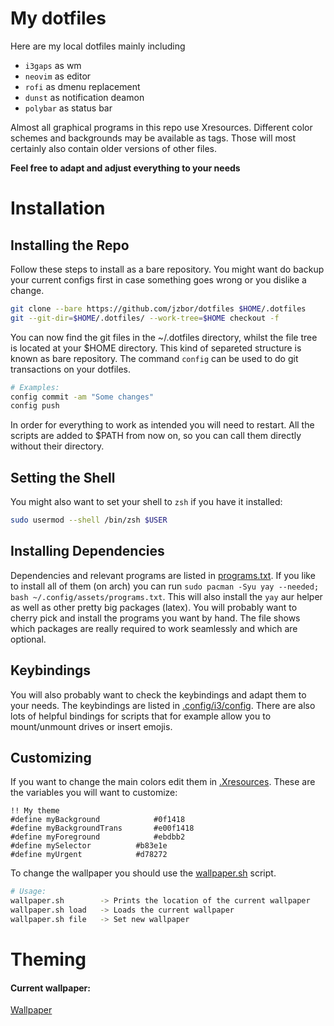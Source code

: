 # My dotfiles

Here are my local dotfiles mainly including

* `i3gaps` as wm
* `neovim` as editor
* `rofi` as dmenu replacement
* `dunst` as notification deamon
* `polybar` as status bar

Almost all graphical programs in this repo use Xresources.
Different color schemes and backgrounds may be available as tags.
Those will most certainly also contain older versions of other files.

**Feel free to adapt and adjust everything to your needs**


# Installation

## Installing the Repo
Follow these steps to install as a bare repository.
You might want do backup your current configs first in case something goes wrong or you dislike a change.
``` sh
git clone --bare https://github.com/jzbor/dotfiles $HOME/.dotfiles
git --git-dir=$HOME/.dotfiles/ --work-tree=$HOME checkout -f
```
You can now find the git files in the ~/.dotfiles directory, whilst the file tree is located at your $HOME directory.
This kind of separeted structure is known as bare repository.
The command `config` can be used to do git transactions on your dotfiles.
``` sh
# Examples:
config commit -am "Some changes"
config push
```
In order for everything to work as intended you will need to restart.
All the scripts are added to $PATH from now on, so you can call them directly without their directory.

## Setting the Shell
You might also want to set your shell to `zsh` if you have it installed:
``` sh
sudo usermod --shell /bin/zsh $USER
```

## Installing Dependencies
Dependencies and relevant programs are listed in [programs.txt](.config/assets/programs.txt).
If you like to install all of them (on arch) you can run `sudo pacman -Syu yay --needed; bash ~/.config/assets/programs.txt`.
This will also install the `yay` aur helper as well as other pretty big packages (latex).
You will probably want to cherry pick and install the programs you want by hand.
The file shows which packages are really required to work seamlessly and which are optional.

## Keybindings
You will also probably want to check the keybindings and adapt them to your needs.
The keybindings are listed in [.config/i3/config](.config/i3/config).
There are also lots of helpful bindings for scripts that for example allow you to mount/unmount drives or insert emojis.

## Customizing

If you want to change the main colors edit them in [.Xresources](.Xresources).
These are the variables you will want to customize:
```
!! My theme
#define myBackground			#0f1418
#define myBackgroundTrans		#e00f1418
#define myForeground			#ebdbb2
#define mySelector			#b83e1e
#define myUrgent			#d78272
```

To change the wallpaper you should use the [wallpaper.sh](.scripts/de/wallpaper.sh) script.
``` sh
# Usage:
wallpaper.sh	    -> Prints the location of the current wallpaper
wallpaper.sh load   -> Loads the current wallpaper
wallpaper.sh file   -> Set new wallpaper
```


# Theming

#### Current wallpaper:
[Wallpaper](.config/assets/)

